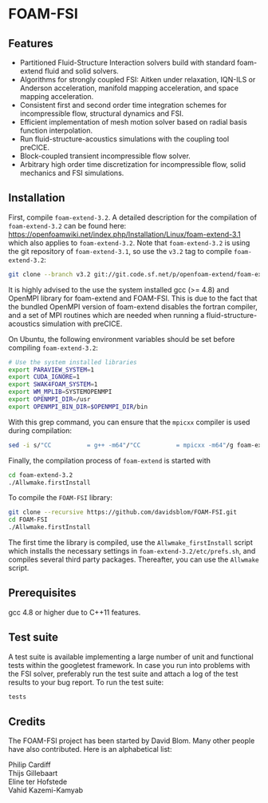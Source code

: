 FOAM-FSI
========

Features
-----------

* Partitioned Fluid-Structure Interaction solvers build with standard foam-extend fluid and solid solvers.
* Algorithms for strongly coupled FSI: Aitken under relaxation, IQN-ILS or Anderson acceleration, manifold mapping acceleration, and space mapping acceleration.
* Consistent first and second order time integration schemes for incompressible flow, structural dynamics and FSI.
* Efficient implementation of mesh motion solver based on radial basis function interpolation.
* Run fluid-structure-acoustics simulations with the coupling tool preCICE.
* Block-coupled transient incompressible flow solver.
* Arbitrary high order time discretization for incompressible flow, solid mechanics and FSI simulations.

Installation
-----------

First, compile `foam-extend-3.2`. A detailed description for the compilation of `foam-extend-3.2` can be found here: https://openfoamwiki.net/index.php/Installation/Linux/foam-extend-3.1 which also applies to `foam-extend-3.2`. Note that `foam-extend-3.2` is using the git repository of `foam-extend-3.1`, so use the `v3.2` tag to compile `foam-extend-3.2`:

``` bash
git clone --branch v3.2 git://git.code.sf.net/p/openfoam-extend/foam-extend-3.1 foam-extend-3.2
```

It is highly advised to the use the system installed gcc (>= 4.8) and OpenMPI library for foam-extend and FOAM-FSI. This is due to the fact that the bundled OpenMPI version of foam-extend disables the fortran compiler, and a set of MPI routines which are needed when running a fluid-structure-acoustics simulation with preCICE.

On Ubuntu, the following environment variables should be set before compiling `foam-extend-3.2`:

``` bash
# Use the system installed libraries
export PARAVIEW_SYSTEM=1
export CUDA_IGNORE=1
export SWAK4FOAM_SYSTEM=1
export WM_MPLIB=SYSTEMOPENMPI
export OPENMPI_DIR=/usr
export OPENMPI_BIN_DIR=$OPENMPI_DIR/bin
```

With this grep command, you can ensure that the `mpicxx` compiler is used during compilation:

``` bash
sed -i s/"CC          = g++ -m64"/"CC          = mpicxx -m64"/g foam-extend-3.2/wmake/rules/linux64Gcc/c++
```

Finally, the compilation process of `foam-extend` is started with

``` bash
cd foam-extend-3.2
./Allwmake.firstInstall
```

To compile the `FOAM-FSI` library:

``` bash
git clone --recursive https://github.com/davidsblom/FOAM-FSI.git
cd FOAM-FSI
./Allwmake.firstInstall
```

The first time the library is compiled, use the `Allwmake_firstInstall` script which installs the necessary settings in `foam-extend-3.2/etc/prefs.sh`, and compiles several third party packages. Thereafter, you can use the `Allwmake` script.

Prerequisites
-----------

gcc 4.8 or higher due to C++11 features.

Test suite
-----------

A test suite is available implementing a large number of unit and functional tests within the googletest framework. In case you run into problems with the FSI solver, preferably run the test suite and attach a log of the test results to your bug report.
To run the test suite:
``` bash
tests
```

Credits
-----------

The FOAM-FSI project has been started by David Blom. Many other people have also contributed. Here is an alphabetical list:

Philip Cardiff  
Thijs Gillebaart  
Eline ter Hofstede  
Vahid Kazemi-Kamyab
